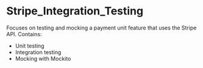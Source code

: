 # Stripe_Integration_Testing

Focuses on testing and mocking a payment unit feature that uses the Stripe API.
Contains: 
- Unit testing
- Integration testing
- Mocking with Mockito 

